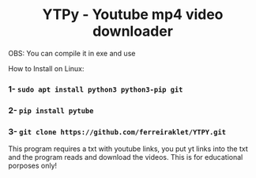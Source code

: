 <h1 align="center">YTPy - Youtube mp4 video downloader</h1>
OBS: You can compile it in exe and use

How to Install on Linux:

### 1- `sudo apt install python3 python3-pip git`

### 2- `pip install pytube`

### 3- `git clone https://github.com/ferreiraklet/YTPY.git`

This program requires a txt with youtube links, you put yt links into the txt and the program reads and download the videos.
This is for educational porposes only!
